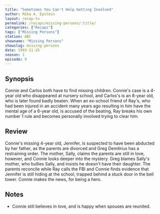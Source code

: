```yaml
---
title: "Sometimes You Can't Help Getting Involved"
author: Mika A. Epstein
layout: recap-tv
permalink: /recaps/missing-persons/:title/
categories: ["Recaps"]
tags: ["Missing Persons"]
station: ABC
showname: "Missing Persons"
showslug: missing-persons
date: 1993-11-25
season: 1
episode: 9
---
```

  
## Synopsis

Connie and Carlos both have to find missing children. Connie's case is a 4-year old who disappeared at nursery school, and Carlos's is an 8-year old, who is later found badly beaten. When an ex-school friend of Ray's, who had been injured in an accident many years ago resulting in him have the mental age of a 6-year old, is accused of the beating, Ray breaks his own number 1 rule and becomes personally involved trying to clear him.

## Review

Connie's missing 4-year old, Jennifer, is suspected to have been abducted by her father, as the parents are divorced and Greg Demitrius has a restraining order. The mother, Sally, claims the parents are still in love, however, and Connie looks deeper into the mystery. Greg blames Sally's mother, who bullies Sally, and insists he doesn't have their daughter. The parents reconcile while Ray calls the FBI and Connie finds evidence that Jennifer is still hiding at the school, trapped behind a stuck door in the bell tower. Connie makes the news, for being a hero.

## Notes

* Connie still believes in love, and is happy when spouses are reunited.
